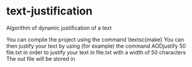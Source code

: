 # text-justification
Algorithm of dynamic justification of a text

You can compile the project using the command \textsc{make}
You can then justify your text by using (for example) the command
AODjustify 50 file.txt in order to justify your text in file.txt with a width of 50 characters
The out file will be stored in 
